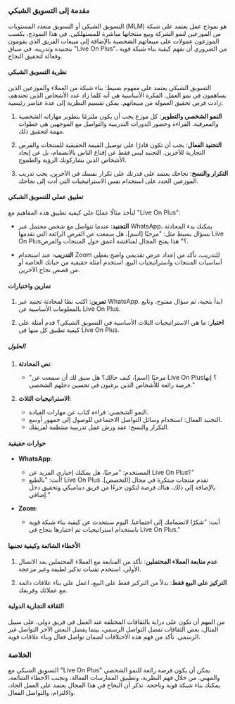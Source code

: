 # 
### مقدمة إلى التسويق الشبكي

التسويق الشبكي أو التسويق متعدد المستويات (MLM) هو نموذج عمل يعتمد على شبكة من الموزعين لنمو الشركة وبيع منتجاتها مباشرة للمستهلكين. في هذا النموذج، يكسب الموزعون عمولات على مبيعاتهم الشخصية بالإضافة إلى مبيعات الفريق الذي يقومون بتجنيده وتدريبه. في سياق "Live On Plus"، من الضروري أن نفهم كيفية بناء شبكة قوية وفعالة لتحقيق النجاح.

#### نظرية التسويق الشبكي

التسويق الشبكي يعتمد على مفهوم بسيط: بناء شبكة من العملاء والموزعين الذين يساهمون في نمو العمل. الفكرة الأساسية هي أنه كلما زاد عدد الأشخاص الذين تجندهم، زادت فرص تحقيق العمولة من مبيعاتهم. يمكن تقسيم النظرية إلى عدة عناصر رئيسية:

1. **النمو الشخصي والتطوير**: كل موزع يجب أن يكون ملتزمًا بتطوير مهاراته الشخصية والمعرفية. القراءة وحضور الدورات التدريبية والتواصل مع الموجهين هي خطوات مهمة لتحقيق ذلك.

2. **التجنيد الفعال**: يجب أن تكون قادرًا على توصيل القيمة الحقيقية للمنتجات والفرص التجارية للآخرين. التجنيد ليس فقط عن إقناع الناس بالانضمام، بل عن إيجاد الأشخاص الذين يشاركونك الرؤية والطموح.

3. **التكرار والنسخ**: نجاحك يعتمد على قدرتك على تكرار نفسك في الآخرين. يجب تدريب الموزعين الجدد على استخدام نفس الاستراتيجيات التي أدت إلى نجاحك.

#### تطبيق عملي للتسويق الشبكي

لنأخذ مثالًا عمليًا على كيفية تطبيق هذه المفاهيم مع "Live On Plus":

- **التجنيد**: عندما تتواصل مع شخص محتمل عبر WhatsApp، يمكنك بدء المحادثة بسؤال بسيط مثل: "مرحبًا [اسم]، هل سمعت عن الفرص الرائعة التي تقدمها Live On Plus؟" هذا يفتح المجال لمناقشة أعمق حول المنتجات والفرص.

- **التدريب**: عند استخدام Zoom للتدريب، تأكد من إعداد عرض تقديمي واضح يغطي أساسيات المنتجات واستراتيجيات البيع. استخدم أمثلة حقيقية من حياتك الخاصة أو من قصص نجاح الآخرين.

#### تمارين واختبارات

1. **تمرين**: اكتب نصًا لمحادثة تجنيد عبر WhatsApp. ابدأ بتحية، ثم سؤال مفتوح، وتابع بالمعلومات الأساسية عن Live On Plus.

2. **اختبار**: ما هي الاستراتيجيات الثلاث الأساسية في التسويق الشبكي؟ قدم أمثلة على كيفية تطبيق كل منها في Live On Plus.

##### الحلول

1. **نص المحادثة**:
   - "مرحبًا [اسم]، كيف حالك؟ هل سبق لك أن سمعت عن Live On Plus؟ إنها فرصة رائعة للأشخاص الذين يرغبون في تحسين دخلهم الشخصي."

2. **الاستراتيجيات الثلاث**:
   - النمو الشخصي: قراءة كتاب عن مهارات القيادة.
   - التجنيد الفعال: استخدام وسائل التواصل الاجتماعي للوصول إلى جمهور أوسع.
   - التكرار والنسخ: عقد ورش عمل تدريبية منتظمة لفريقك.

#### حوارات حقيقية

- **WhatsApp**:
  - المستخدم: "مرحبًا، هل يمكنك إخباري المزيد عن Live On Plus؟"
  - أنت: "بالطبع! Live On Plus تقدم منتجات مبتكرة في مجال [التخصص]. بالإضافة إلى ذلك، هناك فرصة لتكون جزءًا من فريق ديناميكي وتحقيق دخل إضافي."

- **Zoom**:
  - أنت: "شكرًا لانضمامك إلى اجتماعنا. اليوم سنتحدث عن كيفية بناء شبكة قوية باستخدام استراتيجيات تم اختبارها بنجاح في Live On Plus."

#### الأخطاء الشائعة وكيفية تجنبها

1. **عدم متابعة العملاء المحتملين**: تأكد من المتابعة مع العملاء المحتملين بعد الاتصال الأولي. استخدم تقنيات تذكير لطيفة وغير مزعجة.

2. **التركيز على البيع فقط**: بدلاً من التركيز فقط على البيع، اعمل على بناء علاقات دائمة مع عملائك وفريقك.

#### الثقافة التجارية الدولية

من المهم أن تكون على دراية بالثقافات المختلفة عند العمل في فريق دولي. على سبيل المثال، بعض الثقافات تفضل التواصل الرسمي، بينما يفضل البعض الآخر التواصل غير الرسمي. تأكد من فهم هذه الاختلافات لضمان تواصل فعال وبناء علاقات قوية.

### الخلاصة

التسويق الشبكي مع "Live On Plus" يمكن أن يكون فرصة رائعة للنمو الشخصي والمهني. من خلال فهم النظرية، وتطبيق الممارسات الفعالة، وتجنب الأخطاء الشائعة، يمكنك بناء شبكة قوية وناجحة. تذكر أن النجاح في هذا المجال يعتمد على العمل الجاد، والالتزام، والتواصل الفعال.